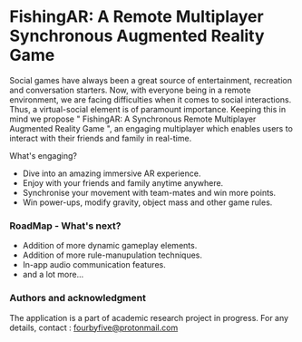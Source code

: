 # FishingAR: A Remote Multiplayer Synchronous Augmented Reality Game 

Social games have always been a great source of entertainment, recreation and conversation starters. Now, with everyone being in a remote environment, we are facing difficulties when it comes to social interactions. Thus, a virtual-social element is of paramount importance. Keeping this in mind we propose " FishingAR: A Synchronous Remote Multiplayer Augmented Reality Game ", an engaging multiplayer which enables users to interact with their friends and family in real-time.

What's engaging?
  - Dive into an amazing immersive AR experience.
  - Enjoy with your friends and family anytime anywhere.
  - Synchronise your movement with team-mates and win more points.
  - Win power-ups, modify gravity, object mass and other game rules.

### RoadMap - What's next?

- Addition of more dynamic gameplay elements.
- Addition of more rule-manupulation techniques.
- In-app audio communication features.
- and a lot more...

### Authors and acknowledgment
The application is a part of academic research project in progress.
For any details, contact : fourbyfive@protonmail.com
